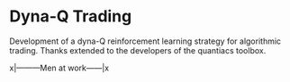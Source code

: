 # Dyna-Q Trading
Development of a dyna-Q reinforcement learning strategy for algorithmic trading. Thanks extended to the developers of the quantiacs toolbox.

x|———Men at work——|x